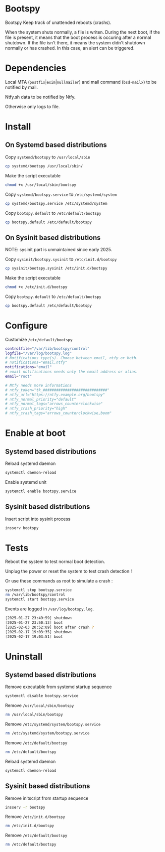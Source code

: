 # Bootspy

Bootspy Keep track of unattended reboots (crashs).

When the system shuts normally, a file is writen. During the next boot, if the
file is present, it means that the boot process is occuring after a normal
shutdown. If the file isn't there, it means the system didn't shutdown normally
or has crashed. In this case, an alert can be triggered.

# Dependencies

Local MTA (`postfix`|`exim`|`nullmailer`) and mail command (`bsd-mailx`) to be
notified by mail.

Ntfy.sh data to be notified by Ntfy.

Otherwise only logs to file.

# Install

## On Systemd based distributions

Copy `systemd/bootspy` to `/usr/local/sbin`
```sh
cp systemd/bootspy /usr/local/sbin/
```
Make the script executable
```sh
chmod +x /usr/local/sbin/bootspy
```
Copy `systemd/bootspy.service` to `/etc/systemd/system`
```sh
cp systemd/bootspy.service /etc/systemd/system
```
Copy `bootspy.default` to `/etc/default/bootspy`
```sh
cp bootspy.default /etc/default/bootspy
```

## On Sysinit based distributions

NOTE: sysinit part is unmaintained since early 2025.

Copy `sysinit/bootspy.sysinit` to `/etc/init.d/bootspy`
```sh
cp sysinit/bootspy.sysinit /etc/init.d/bootspy
```
Make the script executable
```sh
chmod +x /etc/init.d/bootspy
```
Copy `bootspy.default` to `/etc/default/bootspy`
```sh
cp bootspy.default /etc/default/bootspy
```

# Configure

Customize `/etc/default/bootspy`
```sh
controlfile="/var/lib/bootspy/control"
logfile="/var/log/bootspy.log"
# Notifications type(s). Choose between email, ntfy or both.
# notifications="email,ntfy"
notifications="email"
# email notifications needs only the email address or alias.
email="root"

# Ntfy needs more informations
# ntfy_token="tk_#############################"
# ntfy_url="https://ntfy.example.org/bootspy"
# ntfy_normal_priority="default"
# ntfy_normal_tags="arrows_counterclockwise"
# ntfy_crash_priority="high"
# ntfy_crash_tags="arrows_counterclockwise,boom"
```

# Enable at boot

## Systemd based distributions

Reload systemd daemon
```sh
systemctl daemon-reload
```
Enable systemd unit
```sh
systemctl enable bootspy.service
```

## Sysinit based distributions

Insert script into sysinit process
```sh
insserv bootspy
```

# Tests

Reboot the system to test normal boot detection.

Unplug the power or reset the system to test crash detection !

Or use these commands as root to simulate a crash :
```sh
systemctl stop bootspy.service
rm /var/lib/bootspy/control
systemctl start bootspy.service
```

Events are logged in `/var/log/bootspy.log`.

```sh
[2025-01-27 23:49:59] shutdown
[2025-01-27 23:50:13] boot
[2025-02-03 20:52:09] boot after crash ?
[2025-02-17 19:03:35] shutdown
[2025-02-17 19:03:51] boot
```

# Uninstall

## Systemd based distributions

Remove executable from systemd startup sequence
```sh
systemctl disable bootspy.service
```
Remove `/usr/local/sbin/bootspy`
```sh
rm /usr/local/sbin/bootspy
```
Remove `/etc/systemd/system/bootspy.service`
```sh
rm /etc/systemd/system/bootspy.service
```
Remove `/etc/default/bootspy`
```sh
rm /etc/default/bootspy
```
Reload systemd daemon
```sh
systemctl daemon-reload
```

## Sysinit based distributions

Remove initscript from startup sequence
```sh
insserv -r bootspy
```
Remove `/etc/init.d/bootspy`
```sh
rm /etc/init.d/bootspy
```
Remove `/etc/default/bootspy`
```sh
rm /etc/default/bootspy
```
